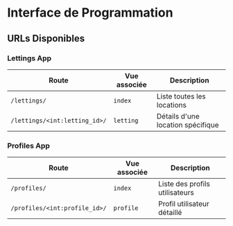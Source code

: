 # Interface de Programmation

## URLs Disponibles

### Lettings App

| Route | Vue associée | Description |
|-------|---------------|-------------|
| `/lettings/` | `index` | Liste toutes les locations |
| `/lettings/<int:letting_id>/` | `letting` | Détails d'une location spécifique |

### Profiles App

| Route | Vue associée | Description |
|-------|---------------|-------------|
| `/profiles/` | `index` | Liste des profils utilisateurs |
| `/profiles/<int:profile_id>/` | `profile` | Profil utilisateur détaillé |
